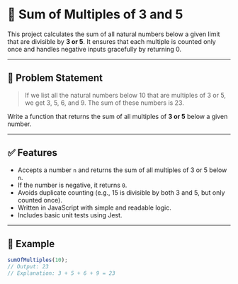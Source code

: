 # 🔢 Sum of Multiples of 3 and 5

This project calculates the sum of all natural numbers below a given limit that are divisible by **3 or 5**. It ensures that each multiple is counted only once and handles negative inputs gracefully by returning 0.

---

## 📌 Problem Statement

> If we list all the natural numbers below 10 that are multiples of 3 or 5, we get 3, 5, 6, and 9. The sum of these numbers is 23.

Write a function that returns the sum of all multiples of **3 or 5** below a given number.

---

## ✅ Features

- Accepts a number `n` and returns the sum of all multiples of 3 or 5 below `n`.
- If the number is negative, it returns `0`.
- Avoids duplicate counting (e.g., 15 is divisible by both 3 and 5, but only counted once).
- Written in JavaScript with simple and readable logic.
- Includes basic unit tests using Jest.

---

## 🧮 Example

```js
sumOfMultiples(10); 
// Output: 23
// Explanation: 3 + 5 + 6 + 9 = 23  
